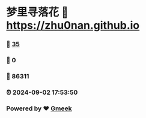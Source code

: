 # 梦里寻落花 :link: https://zhu0nan.github.io 
### :page_facing_up: [35](https://zhu0nan.github.io/tag.html) 
### :speech_balloon: 0 
### :hibiscus: 86311 
### :alarm_clock: 2024-09-02 17:53:50 
### Powered by :heart: [Gmeek](https://github.com/Meekdai/Gmeek)
